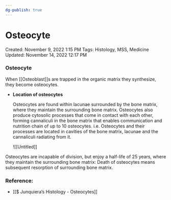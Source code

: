 ```yaml
---
dg-publish: true
---
```


# Osteocyte

Created: November 9, 2022 1:15 PM
Tags: Histology, MSS, Medicine
Updated: November 14, 2022 12:17 PM

### Osteocyte

When [[Osteoblast]]s are trapped in the organic matrix they synthesize, they become osteocytes.

- **Location of osteocytes**
    
    Osteocytes are found within lacunae surrounded by the bone matrix, where they maintain the surrounding bone matrix. Osteocytes also produce cytosolic processes that come in contact with each other, forming cannaliculi in the bone matrix that enables communication and nutrition chain of up to 10 osteocytes. i.e. Osteocytes and their processes are located in cavities of the bone matrix, lacunae and the cannaliculi radiating from it.
    
    ![[Untitled]]
    

Osteocytes are incapable of division, but enjoy a half-life of 25 years, where they maintain the surrounding bone matrix: Death of osteocytes means subsequent resorption of surrounding bone matrix.

### Reference:

- [[$ Junquiera’s Histology - Osteocytes]]